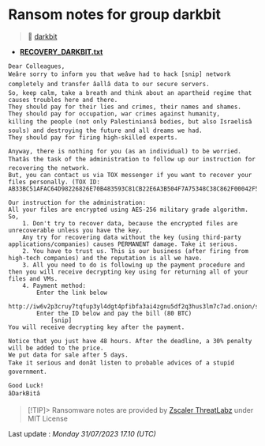 # Ransom notes for group darkbit
> 🔗 [darkbit](group/darkbit)
* **[RECOVERY_DARKBIT.txt](https://ransomware.live/ransomware_notes/darkbit/RECOVERY_DARKBIT.txt)**

```
Dear Colleagues,
Weâre sorry to inform you that weâve had to hack [snip] network completely and transfer âallâ data to our secure servers.
So, keep calm, take a breath and think about an apartheid regime that causes troubles here and there.
They should pay for their lies and crimes, their names and shames. They should pay for occupation, war crimes against humanity,
killing the people (not only Palestiniansâ bodies, but also Israelisâ souls) and destroying the future and all dreams we had.
They should pay for firing high-skilled experts.

Anyway, there is nothing for you (as an individual) to be worried.
Thatâs the task of the administration to follow up our instruction for recovering the network.
But, you can contact us via TOX messenger if you want to recover your files personally. (TOX ID: AB33BC51AFAC64D98226826E70B483593C81CB22E6A3B504F7A75348C38C862F00042F5245AC)

Our instruction for the administration:
All your files are encrypted using AES-256 military grade algorithm. So,
	1. Don't try to recover data, because the encrypted files are unrecoverable unless you have the key.
	Any try for recovering data without the key (using third-party applications/companies) causes PERMANENT damage. Take it serious.
	2. You have to trust us. This is our business (after firing from high-tech companies) and the reputation is all we have.
	3. All you need to do is following up the payment procedure and then you will receive decrypting key using for returning all of your files and VMs.
	4. Payment method:
		Enter the link below
			http://iw6v2p3cruy7tqfup3yl4dgt4pfibfa3ai4zgnu5df2q3hus3lm7c7ad.onion/support
		Enter the ID below and pay the bill (80 BTC)
			[snip]
You will receive decrypting key after the payment.

Notice that you just have 48 hours. After the deadline, a 30% penalty will be added to the price.
We put data for sale after 5 days.
Take it serious and donât listen to probable advices of a stupid government.

Good Luck!
âDarkBitâ

```


> [!TIP]> Ransomware notes are provided by [Zscaler ThreatLabz](https://github.com/threatlabz/ransomware_notes) under MIT License
> 




Last update : _Monday 31/07/2023 17.10 (UTC)_

